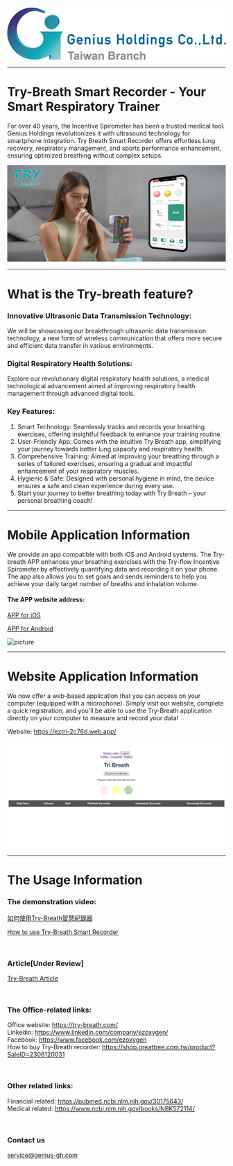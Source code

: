 ![picture](https://github.com/ezoxygenTeam/Try-Breath/blob/main/demo%20photo/GH_LOGO(E).png)

---

# Try-Breath Smart Recorder - Your Smart Respiratory Trainer

For over 40 years, the Incentive Spirometer has been a trusted medical tool. Genius Holdings revolutionizes it with ultrasound technology for smartphone integration.
Try Breath Smart Recorder offers effortless lung recovery, respiratory management, and sports performance enhancement, ensuring optimized breathing without complex setups.

![image](https://github.com/ezoxygenTeam/Try-Breath/blob/main/demo%20photo/20231123-poster.jpg)

---

# What is the Try-breath feature?

### Innovative Ultrasonic Data Transmission Technology:  
We will be showcasing our breakthrough ultrasonic data transmission technology, a new form of wireless communication that offers more secure and efficient data transfer in various environments.

### Digital Respiratory Health Solutions:  
Explore our revolutionary digital respiratory health solutions, a medical technological advancement aimed at improving respiratory health management through advanced digital tools.

### Key Features:
1. Smart Technology: Seamlessly tracks and records your breathing exercises, offering insightful feedback to enhance your training routine.
2. User-Friendly App: Comes with the intuitive Try Breath app, simplifying your journey towards better lung capacity and respiratory health.
3. Comprehensive Training: Aimed at improving your breathing through a series of tailored exercises, ensuring a gradual and impactful enhancement of your respiratory muscles.
4. Hygienic & Safe: Designed with personal hygiene in mind, the device ensures a safe and clean experience during every use.
5. Start your journey to better breathing today with Try Breath – your personal breathing coach!

---

# Mobile Application Information

We provide an app compatible with both iOS and Android systems. The Try-breath APP enhances your breathing exercises with the Try-flow Incentive Spirometer by effectively quantifying data and recording it on your phone. The app also allows you to set goals and sends reminders to help you achieve your daily target number of breaths and inhalation volume.
#### The APP website address:  
[APP for iOS](https://apps.apple.com/tw/app/try-breath/id6443699394)  

[APP for Android](https://play.google.com/store/apps/details?id=com.maxosoft.incentive_spirometer&hl=en_US)  

![picture](https://github.com/ezoxygenTeam/Try-Breath/blob/main/demo%20photo/APP_link.png)

---

# Website Application Information
We now offer a web-based application that you can access on your computer (equipped with a microphone). Simply visit our website, complete a quick registration, and you'll be able to use the Try-Breath application directly on your computer to measure and record your data!

Website:  https://eztri-2c76d.web.app/  

![image](https://github.com/ezoxygenTeam/Try-Breath/blob/main/demo%20photo/website_demo.png)

---

# The Usage Information
### The demonstration video:
[如何使用Try-Breath智慧紀錄器](https://www.youtube.com/watch?v=y8YPKx7i2dc)  

[How to use Try-Breath Smart Recorder](https://www.youtube.com/watch?v=znj28Z88hBw)  

<br>

### Article[Under Review]
[Try-Breath Article](https://github.com/ezoxygenTeam/Try-Breath/blob/main/Try-Breath%20%5BS111149%5D.pdf)

<br>

### The Office-related links:
Office website: https://try-breath.com/  
Linkedin: https://www.linkedin.com/company/ezoxygen/  
Facebook: https://www.facebook.com/ezoxygen  
How to buy Try-Breath recorder: https://shop.greattree.com.tw/product?SaleID=2306120031  

<br>

### Other related links:

Financial related: https://pubmed.ncbi.nlm.nih.gov/30175643/  
Medical related: https://www.ncbi.nlm.nih.gov/books/NBK572114/  

<br>

### Contact us
<service@genius-gh.com>



